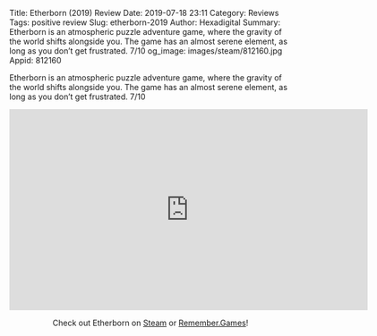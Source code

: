 Title: Etherborn (2019) Review
Date: 2019-07-18 23:11
Category: Reviews
Tags: positive review
Slug: etherborn-2019
Author: Hexadigital
Summary: Etherborn is an atmospheric puzzle adventure game, where the gravity of the world shifts alongside you. The game has an almost serene element, as long as you don’t get frustrated. 7/10
og_image: images/steam/812160.jpg
Appid: 812160

Etherborn is an atmospheric puzzle adventure game, where the gravity of the world shifts alongside you. The game has an almost serene element, as long as you don’t get frustrated. 7/10

<center><iframe src="https://www.youtube.com/embed/kxpljU4f2y8?feature=oembed" allow="accelerometer; autoplay; encrypted-media; gyroscope; picture-in-picture" width="640" height="360" frameborder="0"></iframe>

Check out Etherborn on [Steam](https://store.steampowered.com/app/812160/?curator_clanid=34633900) or [Remember.Games](https://remember.games/game/3279/)!</center>
